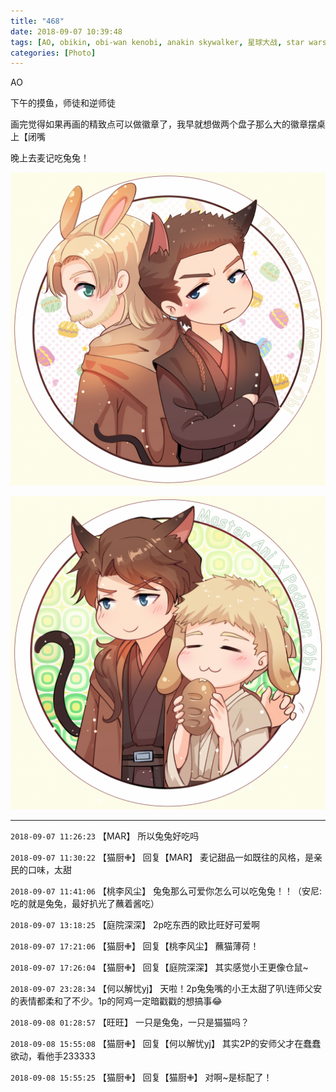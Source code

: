 ```yaml
---
title: "468"
date: 2018-09-07 10:39:48
tags: [AO, obikin, obi-wan kenobi, anakin skywalker, 星球大战, star wars]
categories: [Photo]
---
```


<p>AO</p> 
<p>下午的摸鱼，师徒和逆师徒</p> 
<p>画完觉得如果再画的精致点可以做徽章了，我早就想做两个盘子那么大的徽章摆桌上【闭嘴</p> 
<p>晚上去麦记吃兔兔！</p>

![](https://raw.githubusercontent.com/alicewish/meowchain247/master/img_cVZNdzJtQk9JV2VGc010NW0rOXRGMHFoV1pnaFZHN2lqRXZybjBIc2VjNFVjZE9sakkwOHh3PT0.jpg)

![](https://raw.githubusercontent.com/alicewish/meowchain247/master/img_cVZNdzJtQk9JV2VGc010NW0rOXRGM29NMTMybUYwVll1ZEFydlc0b293VXZsTFFYYlllMkh3PT0.jpg)

---

`2018-09-07 11:26:23` 【MAR】 所以兔兔好吃吗

`2018-09-07 11:30:22` 【猫厨✙】 回复【MAR】 麦记甜品一如既往的风格，是亲民的口味，太甜

`2018-09-07 11:41:06` 【桃李风尘】 兔兔那么可爱你怎么可以吃兔兔！！（安尼:吃的就是兔兔，最好扒光了蘸着酱吃）

`2018-09-07 13:18:25` 【庭院深深】 2p吃东西的欧比旺好可爱啊

`2018-09-07 17:21:06` 【猫厨✙】 回复【桃李风尘】 蘸猫薄荷！

`2018-09-07 17:26:04` 【猫厨✙】 回复【庭院深深】 其实感觉小王更像仓鼠~

`2018-09-07 23:28:34` 【何以解忧yj】 天啦！2p兔兔嘴的小王太甜了叭!连师父安的表情都柔和了不少。1p的阿鸡一定暗戳戳的想搞事😂

`2018-09-08 01:28:57` 【旺旺】 一只是兔兔，一只是猫猫吗？

`2018-09-08 15:55:08` 【猫厨✙】 回复【何以解忧yj】 其实2P的安师父才在蠢蠢欲动，看他手233333

`2018-09-08 15:55:25` 【猫厨✙】 回复【猫厨✙】 对啊~是标配了！
